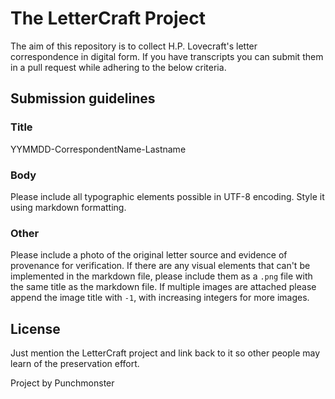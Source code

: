# The LetterCraft Project

The aim of this repository is to collect H.P. Lovecraft's letter correspondence in digital form. If you have transcripts you can submit them in a pull request while adhering to the below criteria.

## Submission guidelines

### Title

YYMMDD-CorrespondentName-Lastname

### Body

Please include all typographic elements possible in UTF-8 encoding. Style it using markdown formatting.

### Other

Please include a photo of the original letter source and evidence of provenance for verification.
If there are any visual elements that can't be implemented in the markdown file, please include them as a `.png` file with the same title as the markdown file. If multiple images are attached please append the image title with `-1`, with increasing integers for more images.

## License

Just mention the LetterCraft project and link back to it so other people may learn of the preservation effort.

Project by Punchmonster
